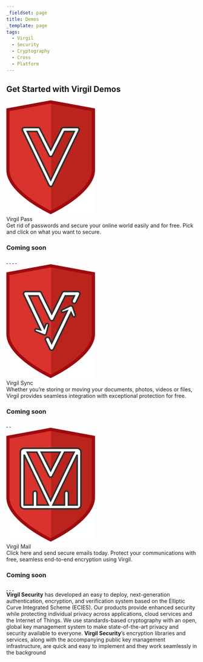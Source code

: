 ```yaml
---
_fieldset: page
title: Demos
_template: page
tags:
  - Virgil
  - Security
  - Cryptography
  - Cross
  - Platform
---
```

<div class="content">
<section class="apps-wrapper">
<h2 class="get-started-with-apps">Get Started with Virgil Demos</h2>

<div class="container">
<div class="apps row">
<div class="app col-xs-48 col-md-24 col-lg-16">
<div class="app-box"><img class="icon" src="./_themes/virgil/img/apps-virgil-pass.svg" />
<div class="title">Virgil Pass</div>

<div class="desc">Get rid of passwords and secure your online world easily and for free. Pick and click on what you want to secure.</div>

<div class="downloads">
<div class="downloads-box coming-soon">
<h3 class="title">Coming soon</h3>

<div class="builds row"><a class="build-icon chrome col-xs-12" href="javascript: void(0);"> </a> <a class="build-icon firefox col-xs-12" href="javascript: void(0);"> </a> <a class="build-icon ios col-xs-12" href="javascript: void(0);"> </a> <a class="build-icon android col-xs-12" href="javascript: void(0);"> </a></div>
</div>
</div>
</div>
</div>

<div class="app col-xs-48 col-md-24 col-lg-16">
<div class="app-box"><img class="icon" src="./_themes/virgil/img/apps-virgil-sync.svg" />
<div class="title">Virgil Sync</div>

<div class="desc">Whether you’re storing or moving your documents, photos, videos or files, Virgil provides seamless integration with exceptional protection for free.</div>

<div class="downloads">
<div class="downloads-box coming-soon">
<h3 class="title">Coming soon</h3>

<div class="builds"><a class="build-icon windows col-xs-12 col-xs-offset-10" href="javascript: void(0);"> </a> <a class="build-icon macos col-xs-12 col-xs-offset-4" href="javascript: void(0);"> </a></div>
</div>
</div>
</div>
</div>

<div class="app col-xs-48 col-md-24 col-md-offset-12 col-lg-16 col-lg-offset-0">
<div class="app-box"><img class="icon" src="./_themes/virgil/img/apps-virgil-mail.svg" />
<div class="title">Virgil Mail</div>

<div class="desc">Click here and send secure emails today. Protect your communications with free, seamless end-to-end encryption using Virgil.</div>

<div class="downloads">
<div class="downloads-box coming-soon">
<h3 class="title">Coming soon</h3>

<div class="builds"><a class="build-icon outlook col-xs-12 col-xs-offset-4" href="javascipt:void(0);"> </a> <a class="build-icon macos col-xs-12 col-xs-offset-2" href="javascript::void(0);"> </a> <a class="build-icon thunderbird col-xs-12 col-xs-offset-2" href="javascript: void(0);"> </a></div>
</div>
</div>
</div>
</div>
</div>
</div>
</section>

<section class="about-apps-wrapper">
<div class="container">
<div class="about-apps"><strong>Virgil Security</strong> has developed an easy to deploy, next-generation authentication, encryption, and verification system based on the Elliptic Curve Integrated Scheme (ECIES). Our products provide enhanced security while protecting individual privacy across applications, cloud services and the Internet of Things. We use standards-based cryptography with an open, global key management system to make state-of-the-art privacy and security available to everyone. <strong>Virgil Security</strong>’s encryption libraries and services, along with the accompanying public key management infrastructure, are quick and easy to implement and they work seamlessly in the background</div>
</div>
</section>
</div>

